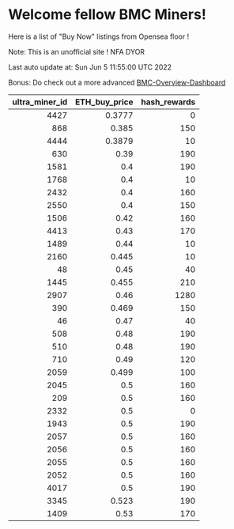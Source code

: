 # Welcome fellow BMC Miners!
Here is a list of "Buy Now" listings from Opensea floor !

Note: This is an unofficial site ! NFA DYOR

Last auto update at: Sun Jun  5 11:55:00 UTC 2022

Bonus: Do check out a more advanced [BMC-Overview-Dashboard](https://dune.com/defifunk/BMC-Overview-Dashboard)


|   ultra_miner_id |   ETH_buy_price |   hash_rewards |
|-----------------:|----------------:|---------------:|
|             4427 |          0.3777 |              0 |
|              868 |          0.385  |            150 |
|             4444 |          0.3879 |             10 |
|              630 |          0.39   |            190 |
|             1581 |          0.4    |            190 |
|             1768 |          0.4    |             10 |
|             2432 |          0.4    |            160 |
|             2550 |          0.4    |            150 |
|             1506 |          0.42   |            160 |
|             4413 |          0.43   |            170 |
|             1489 |          0.44   |             10 |
|             2160 |          0.445  |             10 |
|               48 |          0.45   |             40 |
|             1445 |          0.455  |            210 |
|             2907 |          0.46   |           1280 |
|              390 |          0.469  |            150 |
|               46 |          0.47   |             40 |
|              508 |          0.48   |            190 |
|              510 |          0.48   |            190 |
|              710 |          0.49   |            120 |
|             2059 |          0.499  |            100 |
|             2045 |          0.5    |            160 |
|              209 |          0.5    |            160 |
|             2332 |          0.5    |              0 |
|             1943 |          0.5    |            190 |
|             2057 |          0.5    |            160 |
|             2056 |          0.5    |            160 |
|             2055 |          0.5    |            160 |
|             2052 |          0.5    |            160 |
|             4017 |          0.5    |            190 |
|             3345 |          0.523  |            190 |
|             1409 |          0.53   |            170 |